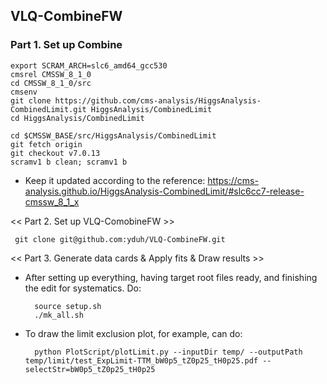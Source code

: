 ## VLQ-CombineFW

### Part 1. Set up Combine 

    export SCRAM_ARCH=slc6_amd64_gcc530
    cmsrel CMSSW_8_1_0
    cd CMSSW_8_1_0/src
    cmsenv
    git clone https://github.com/cms-analysis/HiggsAnalysis-CombinedLimit.git HiggsAnalysis/CombinedLimit
    cd HiggsAnalysis/CombinedLimit

    cd $CMSSW_BASE/src/HiggsAnalysis/CombinedLimit
    git fetch origin
    git checkout v7.0.13
    scramv1 b clean; scramv1 b

  - Keep it updated according to the reference: https://cms-analysis.github.io/HiggsAnalysis-CombinedLimit/#slc6cc7-release-cmssw_8_1_x
  
  
<< Part 2. Set up VLQ-ComobineFW >>

     git clone git@github.com:yduh/VLQ-CombineFW.git
     
<< Part 3. Generate data cards & Apply fits & Draw results >>

- After setting up everything, having target root files ready, and finishing the edit for systematics. Do:

        source setup.sh
        ./mk_all.sh

- To draw the limit exclusion plot, for example, can do:

        python PlotScript/plotLimit.py --inputDir temp/ --outputPath temp/limit/test_ExpLimit-TTM_bW0p5_tZ0p25_tH0p25.pdf --selectStr=bW0p5_tZ0p25_tH0p25
